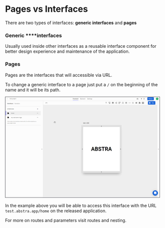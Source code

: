 # Pages vs Interfaces

There are two types of interfaces: **generic interfaces** and **pages**

### Generic ****interfaces

Usually used inside other interfaces as a reusable interface component for better design experience and maintenance of the application.

### Pages

Pages are the interfaces that will accessible via URL.

To change a generic interface to a page just put a `/` on the beginning of the name and it will be its path.

![](../../../.gitbook/assets/path.gif)

In the example above you will be able to access this interface with the URL `test.abstra.app/home` on the released application.

For more on routes and parameters visit routes and nesting.

